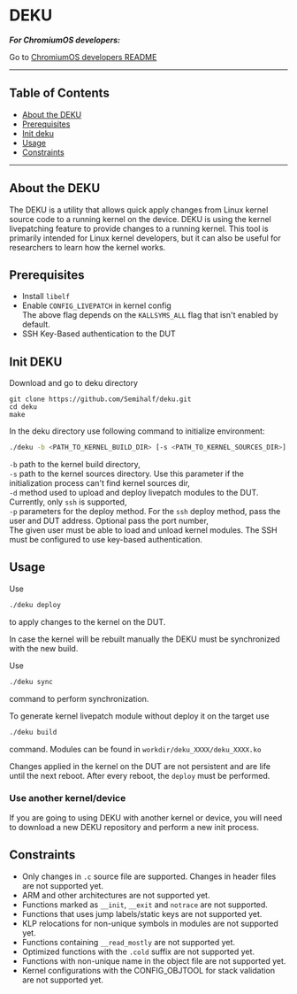 # DEKU

_**For ChromiumOS developers:**_

Go to [ChromiumOS developers README](README_CHROMIUMOS.md)
***

## Table of Contents
- [About the DEKU](#about)
- [Prerequisites](#prerequisites)
- [Init deku](#init)
- [Usage](#usage)
- [Constraints](#constraints)

---

<a name="about"></a>
## About the DEKU
The DEKU is a utility that allows quick apply changes from Linux kernel source code to a running kernel on the device. DEKU is using the kernel livepatching feature to provide changes to a running kernel. This tool is primarily intended for Linux kernel developers, but it can also be useful for researchers to learn how the kernel works.
<a name="prerequisites"></a>
## Prerequisites
 - Install `libelf`
 - Enable `CONFIG_LIVEPATCH` in kernel config  
 The above flag depends on the `KALLSYMS_ALL` flag that isn't enabled by default.
 - SSH Key-Based authentication to the DUT

<a name="init"></a>
## Init DEKU
Download and go to deku directory
```
git clone https://github.com/Semihalf/deku.git
cd deku
make
```

In the deku directory use following command to initialize environment:
```bash
./deku -b <PATH_TO_KERNEL_BUILD_DIR> [-s <PATH_TO_KERNEL_SOURCES_DIR>] -d ssh -p <USER@DUT_ADDRESS[:PORT]> init
```
`-b` path to the kernel build directory,  
`-s` path to the kernel sources directory. Use this parameter if the initialization process can't find kernel sources dir,  
`-d` method used to upload and deploy livepatch modules to the DUT. Currently, only `ssh` is supported,  
`-p` parameters for the deploy method. For the `ssh` deploy method, pass the user and DUT address. Optional pass the port number,  
The given user must be able to load and unload kernel modules. The SSH must be configured to use key-based authentication.

<a name="usage"></a>
## Usage
Use
```bash
./deku deploy
```
to apply changes to the kernel on the DUT.

In case the kernel will be rebuilt manually the DEKU must be synchronized with the new build.

Use
```bash
./deku sync
```
command to perform synchronization.

To generate kernel livepatch module without deploy it on the target use
```bash
./deku build
```
command. Modules can be found in `workdir/deku_XXXX/deku_XXXX.ko`

Changes applied in the kernel on the DUT are not persistent and are life until the next reboot. After every reboot, the `deploy` must be performed.

### Use another kernel/device
If you are going to using DEKU with another kernel or device, you will need to download a new DEKU repository and perform a new init process.

<a name="rest_of_readme"></a>

<a name="constraints"></a>
## Constraints
 - Only changes in `.c` source file are supported. Changes in header files are not supported yet.
 - ARM and other architectures are not supported yet.
 - Functions marked as `__init`, `__exit` and `notrace` are not supported.
 - Functions that uses jump labels/static keys are not supported yet.
 - KLP relocations for non-unique symbols in modules are not supported yet.
 - Functions containing `__read_mostly` are not supported yet.
 - Optimized functions with the `.cold` suffix are not supported yet.
 - Functions with non-unique name in the object file are not supported yet.
 - Kernel configurations with the CONFIG_OBJTOOL for stack validation are not supported yet.
